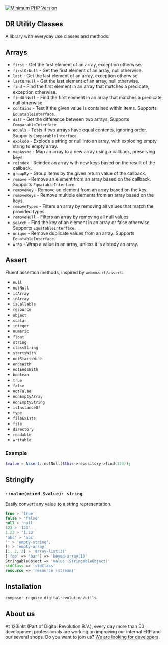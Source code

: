 [![Minimum PHP Version](https://img.shields.io/badge/php-%3E%3D%208.1-8892BF)](https://php.net/)

## DR Utility Classes

A library with everyday use classes and methods:

## Arrays

- `first` - Get the first element of an array, exception otherwise.
- `firstOrNull` - Get the first element of an array, null otherwise.
- `last` - Get the last element of an array, exception otherwise.
- `lastOrNull` - Get the last element of an array, null otherwise.
- `find` - Find the first element in an array that matches a predicate, exception otherwise.
- `findOrNull` - Find the first element in an array that matches a predicate, null otherwise.
- `contains` - Test if the given value is contained within items. Supports `EquatableInterface`.
- `diff` - Get the difference between two arrays. Supports `ComparableInterface`.
- `equals` - Tests if two arrays have equal contents, ignoring order. Supports `ComparableInterface`.
- `explode` - Explode a string or null into an array, with exploding empty string to empty array.
- `mapAssoc` - Map an array to a new array using a callback, preserving keys. 
- `reindex` - Reindex an array with new keys based on the result of the callback.
- `groupBy` - Group items by the given return value of the callback.
- `remove` - Remove an element from an array based on the callback. Supports `EquatableInterface`.
- `removeKey` - Remove an element from an array based on the key.
- `removeKeys` - Remove multiple elements from an array based on the keys.
- `removeTypes` - Filters an array by removing all values that match the provided types.
- `removeNull` - Filters an array by removing all null values.
- `search` - Find the key of an element in an array or false otherwise. Supports `EquatableInterface`.
- `unique` - Remove duplicate values from an array. Supports `EquatableInterface`.
- `wrap` - Wrap a value in an array, unless it is already an array.

## Assert

Fluent assertion methods, inspired by `webmozart/assert`:

- `null`
- `notNull`
- `isArray`
- `inArray`
- `isCallable`
- `resource`
- `object`
- `scalar`
- `integer`
- `numeric`
- `float`
- `string`
- `classString`
- `startsWith`
- `notStartsWith`
- `endsWith`
- `notEndsWith`
- `boolean`
- `true`
- `false`
- `notFalse`
- `nonEmptyArray`
- `nonEmptyString`
- `isInstanceOf`
- `type`
- `fileExists`
- `file`
- `directory`
- `readable`
- `writable`

### Example
```php
$value = Assert::notNull($this->repository->find(123));
```

## Stringify

### `::value(mixed $value): string`
Easily convert any value to a string representation. 
```php
true > 'true'
false > 'false'
null > 'null'
123 > '123'
1.23 > '1.23'
'abc' > 'abc'
'' > 'empty-string',
[] > 'empty-array'
[1, 2, 3] > 'array-list(3)'
['foo' => 'bar'] => 'keyed-array(1)'
StringableObject => 'value (StringableObject)'
stdClass => 'stdClass'
resource => 'resource (stream)'
``` 

## Installation

```shell
composer require digitalrevolution/utils
```

## About us

At 123inkt (Part of Digital Revolution B.V.), every day more than 50 development professionals are working on improving our internal ERP
and our several shops. Do you want to join us? [We are looking for developers](https://www.werkenbij123inkt.nl/zoek-op-afdeling/it).
